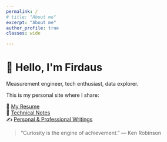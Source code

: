 ```yaml
---
permalink: /
# title: "About me"
excerpt: "About me"
author_profile: true
classes: wide

---
```

# 👋 Hello, I'm Firdaus
Measurement engineer, tech enthusiast, data explorer.  


This is my personal site where I share:

📄 [My Resume](/resume)  
🧠 [Technical Notes](/notes/)  
✍️ [Personal & Professional Writings](/writings/)  

> “Curiosity is the engine of achievement.” — Ken Robinson
